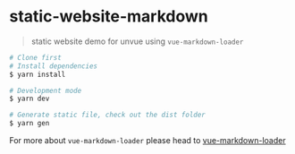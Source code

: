 # static-website-markdown

> static website demo for unvue using `vue-markdown-loader`

```bash
# Clone first
# Install dependencies
$ yarn install

# Development mode
$ yarn dev

# Generate static file, check out the dist folder
$ yarn gen
```

For more about `vue-markdown-loader` please head to [vue-markdown-loader](https://github.com/QingWei-Li/vue-markdown-loader)
